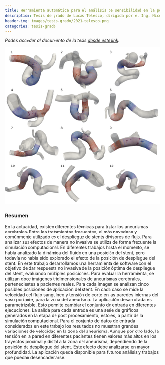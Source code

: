 ```yaml
---
title: Herramienta automática para el análisis de sensibilidad en la posición de un stent en tratamiento de aneurismas cerebrales
description: Tesis de grado de Lucas Telesco, dirigida por el Ing. Nicolás Dazeo y el Dr. Javier Dottori
header-img: images/tesis-grado/2021-telesco.png
categories: tesis-grado
---
```

*Podés acceder al documento de la tesis [desde este link](https://www.ridaa.unicen.edu.ar/xmlui/bitstream/handle/123456789/3022/Trabajo%20Final%20-%20Ingenieria%20de%20Sistemas%20-%20Lucas%20Telesco.pdf?sequence=1&isAllowed=y).*


<div class="image-post-container">
    <img src="/images/tesis-grado/2021-telesco.png"/>
</div>

### Resumen

En la actualidad, existen diferentes técnicas para tratar los aneurismas cerebrales. Entre los tratamientos frecuentes, el más novedoso y comúnmente utilizado es el despliegue de stents divisores de flujo. Para analizar sus efectos de manera no invasiva se utiliza de forma frecuente la simulación computacional. En diferentes trabajos hasta el momento, se había analizado la dinámica del fluido en una posición del stent, pero todavía no había sido explorado el efecto de la posición de despliegue del stent. En este trabajo desarrollamos una herramienta de software con el objetivo de dar respuesta no invasiva de la posición óptima de despliegue del stent, evaluando múltiples posiciones. Para evaluar la herramienta, se utilizan doce imágenes tridimensionales de aneurismas cerebrales, pertenecientes a pacientes reales. Para cada imagen se analizan cinco posibles posiciones de aplicación del stent. En cada caso se mide la velocidad del flujo sanguíneo y tensión de corte en las paredes internas del vaso portante, para la zona del aneurisma. La aplicación desarrollada es parametrizable. Esto permite cambiar el conjunto de entrada en diferentes ejecuciones. La salida para cada entrada es una serie de gráficos generados en la etapa de post procesamiento, esto es, a partir de la simulación computacional. Para el conjunto de datos de entrada considerados en este trabajo los resultados no muestran grandes variaciones de velocidad en la zona del aneurisma. Aunque por otro lado, la tensión en la pared en diferentes pacientes tienen valores más altos en los trayectos proximal y distal a la zona del aneurisma, dependiendo de la posición de despliegue del stent. Este efecto debe analizarse en mayor profundidad. La aplicación queda disponible para futuros análisis y trabajos que puedan desencadenarse.